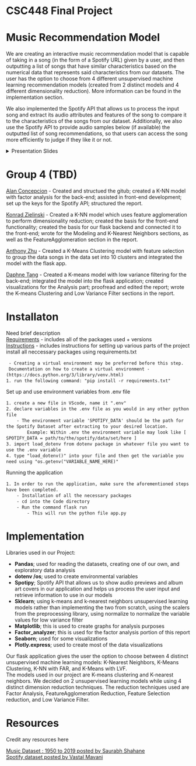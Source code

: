 # CSC448 Final Project
# Music Recommendation Model

We are creating an interactive music recommendation model that is capable of taking in a song (in the form of a Spotify URL) given by a user, and then outputting a list of songs that have similar characteristics based on the numerical data that represents said characteristics from our datasets. The user has the option to choose from 4 different unsupervised machine learning recommendation models (created from 2 distinct models and 4 different dimensionality reduction). More information can be found in the implementation section.

We also implemented the Spotify API that allows us to process the input song and extract its audio attributes and features of the song to compare it to the characteristics of the songs from our dataset. Additionally, we also use the Spotify API to provide audio samples below (if available) the outputted list of song recommendations, so that users can access the song more efficiently to judge if they like it or not.

<p align="center">
    <details>
        <summary>Presentation Slides</summary>
        <img src="https://github.com/alanc224/CSC448FinalProject/blob/main/Documents/Presentation_Images/1.jpg"/>
        <img src="https://github.com/alanc224/CSC448FinalProject/blob/main/Documents/Presentation_Images/2.jpg"/>
        <img src="https://github.com/alanc224/CSC448FinalProject/blob/main/Documents/Presentation_Images/3.jpg"/>
        <img src="https://github.com/alanc224/CSC448FinalProject/blob/main/Documents/Presentation_Images/4.jpg"/>
        <img src="https://github.com/alanc224/CSC448FinalProject/blob/main/Documents/Presentation_Images/5.jpg"/>
        <img src="https://github.com/alanc224/CSC448FinalProject/blob/main/Documents/Presentation_Images/6.jpg"/>
        <img src="https://github.com/alanc224/CSC448FinalProject/blob/main/Documents/Presentation_Images/7.jpg"/>
        <img src="https://github.com/alanc224/CSC448FinalProject/blob/main/Documents/Presentation_Images/8.jpg"/>
    </details>
</p>

# Group 4 (TBD)
[Alan Concepcion](./Code/Alan_Concepcion/) - Created and structued the gitub; created a K-NN model with factor analysis for the back-end; assisted in front-end development; set up the keys for the Spotify API; structured the report.   

[Konrad Zielinski](./Code/Konrad_Zielinski/) - Created a K-NN model which uses feature agglomeration to perform dimensionality reduction; created the basis for the front-end functionality; created the basis for our flask backend and connected it to the front-end; wrote for the Modeling and K-Nearest Neighbors sections, as well as the FeatureAgglomeration section in the report.  

[Anthony Zhu](./Code/Anthony_Zhu/) - Created a K-Means Clustering model with feature selection to group the data songs in the data set into 10 clusters and integrated the model with the flask app.  

[Daphne Tang](./Code/Daphne_Tang/) - Created a K-means model with low variance filtering for the back-end; integrated the model into the flask application; created visualizations for the Analysis part; proofread and edited the report; wrote the K-means Clustering and Low Variance Filter sections in the report.  
# Installaton
Need brief description  
[Requirements](requirements.txt) - includes all of the packages used + versions  
[Instructions](instructions.txt) - includes instructions for setting up various parts of the project
install all neccessary packages using requirements.txt

     - Creating a virtual environment may be preferred before this step.
     Documentation on how to create a virtual environment - (https://docs.python.org/3/library/venv.html)
    1. run the following command: "pip install -r requirements.txt"
        

Set up and use environment variables from .env file

    1. create a new file in VScode, name it ".env"
    2. declare variables in the .env file as you would in any other python file
        - The environment variable 'SPOTIFY_DATA' should be the path for the Spotify Dataset after extracting to your desired location.
            Example: Within .env the environment variable may look like [ SPOTIFY_DATA = path/to/the/spotify/data/set/here ] 
    3. import load_dotenv from dotenv package in whatever file you want to use the .env variable
    4. type "load_dotenv()" into your file and then get the variable you need using "os.getenv("VARIABLE_NAME_HERE)"

Running the application

    1. In order to run the application, make sure the aforementioned steps have been completed. 
        - Installation of all the necessary packages
        - cd into the Code directory
        - Run the command flask run
            - This will run the python file app.py
    
# Implementation
Libraries used in our Project:
 * **Pandas**;  used for reading the datasets, creating one of our own, and exploratory data analysis
 * **dotenv /os**; used to create environmental variables
 * **Spotipy**; Spotify API that allows us to show audio previews and album art covers in our application and helps us process the user input and retrieve information to use in our models
 * **Sklearn**; using k-means and k-nearest neighbors unsupervised learning models rather than implementing the two from scratch, using the scalers from the preprocessing library, using normalize to normalize the variable values for low variance filter
 * **Matplotlib**; this is used to create graphs for analysis purposes
 * **Factor_analyzer**; this is used for the factor analysis portion of this report
 * **Seaborn**; used for some visualizations
 * **Plotly.express**; used to create most of the data visualizations
   
Our flask application gives the user the option to choose between 4 distinct unsupervised machine learning models: K-Nearest Neighbors, K-Means Clustering, K-NN with FAR, and K-Means with LVF. <br>
The models used in our project are K-means clustering and K-nearest neighbors. We decided on 2 unsupervised learning models while using 4 distinct dimension reduction techniques.  The reduction techniques used are Factor Analysis,  FeatureAgglomeration Reduction, Feature Selection reduction, and Low Variance Filter. 

# Resources 
Credit any resources here

[Music Dataset : 1950 to 2019 posted by Saurabh Shahane](https://www.kaggle.com/datasets/saurabhshahane/music-dataset-1950-to-2019)  
[Spotify dataset posted by Vastal Mavani](https://www.kaggle.com/datasets/vatsalmavani/spotify-dataset/data)
